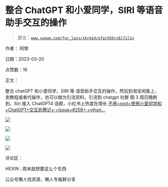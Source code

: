 # 整合 ChatGPT 和小爱同学，SIRI 等语音助手交互的操作

> 原文：[`www.yuque.com/for_lazy/xkrm14/pfpch56rz6l7il1v`](https://www.yuque.com/for_lazy/xkrm14/pfpch56rz6l7il1v)

作者： 阿黎

日期：2023-03-20

点赞数：16

正文：

整合 chatGPT 和小爱同学，SIRI 等 语音助手交互的操作，然后到淘宝闲鱼上，卖教程或者代操作，也可以做为引流资料，引流到 chatgpt 社群 图 3 周日晚刷到，Siri 接入 ChatGPT4 话题，小红书上热度在增长 [不用+root+使用小爱同学和+ChatGPT+交互折腾记+·+Issue+#258+·+yihon...](https://github.com/yihong0618/gitblog/issues/258)

![](img/5b54d0b226fd317ccac9600fcd37efe3.png)  

![](img/ee1f1932a55f962c645778e7b4c49314.png)

![](img/2f330b810e0fe55c25ef42258903e1e4.png)  

![](img/59a98059fe8e1e8f193dd0606f2e42d9.png)  

评论区：

HEXIN : 周末就想要这么个东西

公众号懒人找资源，懒人专属群分享


